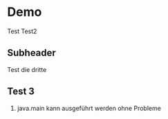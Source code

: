 # Demo 

Test
Test2

## Subheader

Test die dritte


## Test 3

1. java.main kann ausgeführt werden ohne Probleme
